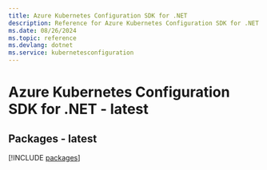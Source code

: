 ```yaml
---
title: Azure Kubernetes Configuration SDK for .NET
description: Reference for Azure Kubernetes Configuration SDK for .NET
ms.date: 08/26/2024
ms.topic: reference
ms.devlang: dotnet
ms.service: kubernetesconfiguration
---
```

# Azure Kubernetes Configuration SDK for .NET - latest
## Packages - latest
[!INCLUDE [packages](kubernetes-configuration-index.md)]